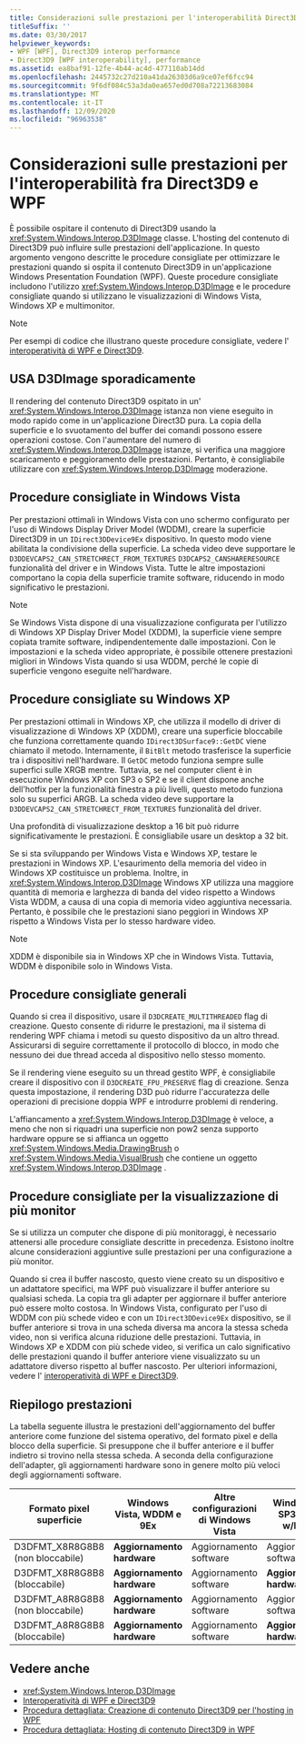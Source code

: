 ```yaml
---
title: Considerazioni sulle prestazioni per l'interoperabilità Direct3D9 e WPF
titleSuffix: ''
ms.date: 03/30/2017
helpviewer_keywords:
- WPF [WPF], Direct3D9 interop performance
- Direct3D9 [WPF interoperability], performance
ms.assetid: ea8baf91-12fe-4b44-ac4d-477110ab14dd
ms.openlocfilehash: 2445732c27d210a41da26303d6a9ce07ef6fcc94
ms.sourcegitcommit: 9f6df084c53a3da0ea657ed0d708a72213683084
ms.translationtype: MT
ms.contentlocale: it-IT
ms.lasthandoff: 12/09/2020
ms.locfileid: "96963538"
---
```

# <a name="performance-considerations-for-direct3d9-and-wpf-interoperability"></a>Considerazioni sulle prestazioni per l'interoperabilità fra Direct3D9 e WPF
È possibile ospitare il contenuto di Direct3D9 usando la <xref:System.Windows.Interop.D3DImage> classe. L'hosting del contenuto di Direct3D9 può influire sulle prestazioni dell'applicazione. In questo argomento vengono descritte le procedure consigliate per ottimizzare le prestazioni quando si ospita il contenuto Direct3D9 in un'applicazione Windows Presentation Foundation (WPF). Queste procedure consigliate includono l'utilizzo <xref:System.Windows.Interop.D3DImage> e le procedure consigliate quando si utilizzano le visualizzazioni di Windows Vista, Windows XP e multimonitor.  
  
> [!NOTE]
> Per esempi di codice che illustrano queste procedure consigliate, vedere l' [interoperatività di WPF e Direct3D9](wpf-and-direct3d9-interoperation.md).  
  
## <a name="use-d3dimage-sparingly"></a>USA D3DImage sporadicamente  
 Il rendering del contenuto Direct3D9 ospitato in un' <xref:System.Windows.Interop.D3DImage> istanza non viene eseguito in modo rapido come in un'applicazione Direct3D pura. La copia della superficie e lo svuotamento del buffer dei comandi possono essere operazioni costose. Con l'aumentare del numero di <xref:System.Windows.Interop.D3DImage> istanze, si verifica una maggiore scaricamento e peggioramento delle prestazioni. Pertanto, è consigliabile utilizzare con <xref:System.Windows.Interop.D3DImage> moderazione.  
  
## <a name="best-practices-on-windows-vista"></a>Procedure consigliate in Windows Vista  
 Per prestazioni ottimali in Windows Vista con uno schermo configurato per l'uso di Windows Display Driver Model (WDDM), creare la superficie Direct3D9 in un `IDirect3DDevice9Ex` dispositivo. In questo modo viene abilitata la condivisione della superficie. La scheda video deve supportare le `D3DDEVCAPS2_CAN_STRETCHRECT_FROM_TEXTURES` `D3DCAPS2_CANSHARERESOURCE` funzionalità del driver e in Windows Vista. Tutte le altre impostazioni comportano la copia della superficie tramite software, riducendo in modo significativo le prestazioni.  
  
> [!NOTE]
> Se Windows Vista dispone di una visualizzazione configurata per l'utilizzo di Windows XP Display Driver Model (XDDM), la superficie viene sempre copiata tramite software, indipendentemente dalle impostazioni. Con le impostazioni e la scheda video appropriate, è possibile ottenere prestazioni migliori in Windows Vista quando si usa WDDM, perché le copie di superficie vengono eseguite nell'hardware.  
  
## <a name="best-practices-on-windows-xp"></a>Procedure consigliate su Windows XP  
 Per prestazioni ottimali in Windows XP, che utilizza il modello di driver di visualizzazione di Windows XP (XDDM), creare una superficie bloccabile che funziona correttamente quando `IDirect3DSurface9::GetDC` viene chiamato il metodo. Internamente, il `BitBlt` metodo trasferisce la superficie tra i dispositivi nell'hardware. Il `GetDC` metodo funziona sempre sulle superfici sulle XRGB mentre. Tuttavia, se nel computer client è in esecuzione Windows XP con SP3 o SP2 e se il client dispone anche dell'hotfix per la funzionalità finestra a più livelli, questo metodo funziona solo su superfici ARGB. La scheda video deve supportare la `D3DDEVCAPS2_CAN_STRETCHRECT_FROM_TEXTURES` funzionalità del driver.  
  
 Una profondità di visualizzazione desktop a 16 bit può ridurre significativamente le prestazioni. È consigliabile usare un desktop a 32 bit.  
  
 Se si sta sviluppando per Windows Vista e Windows XP, testare le prestazioni in Windows XP. L'esaurimento della memoria del video in Windows XP costituisce un problema. Inoltre, in <xref:System.Windows.Interop.D3DImage> Windows XP utilizza una maggiore quantità di memoria e larghezza di banda del video rispetto a Windows Vista WDDM, a causa di una copia di memoria video aggiuntiva necessaria. Pertanto, è possibile che le prestazioni siano peggiori in Windows XP rispetto a Windows Vista per lo stesso hardware video.  
  
> [!NOTE]
> XDDM è disponibile sia in Windows XP che in Windows Vista. Tuttavia, WDDM è disponibile solo in Windows Vista.  
  
## <a name="general-best-practices"></a>Procedure consigliate generali  
 Quando si crea il dispositivo, usare il `D3DCREATE_MULTITHREADED` flag di creazione. Questo consente di ridurre le prestazioni, ma il sistema di rendering WPF chiama i metodi su questo dispositivo da un altro thread. Assicurarsi di seguire correttamente il protocollo di blocco, in modo che nessuno dei due thread acceda al dispositivo nello stesso momento.  
  
 Se il rendering viene eseguito su un thread gestito WPF, è consigliabile creare il dispositivo con il `D3DCREATE_FPU_PRESERVE` flag di creazione. Senza questa impostazione, il rendering D3D può ridurre l'accuratezza delle operazioni di precisione doppia WPF e introdurre problemi di rendering.  
  
 L'affiancamento a <xref:System.Windows.Interop.D3DImage> è veloce, a meno che non si riquadri una superficie non pow2 senza supporto hardware oppure se si affianca un oggetto <xref:System.Windows.Media.DrawingBrush> o <xref:System.Windows.Media.VisualBrush> che contiene un oggetto <xref:System.Windows.Interop.D3DImage> .  
  
## <a name="best-practices-for-multi-monitor-displays"></a>Procedure consigliate per la visualizzazione di più monitor  
 Se si utilizza un computer che dispone di più monitoraggi, è necessario attenersi alle procedure consigliate descritte in precedenza. Esistono inoltre alcune considerazioni aggiuntive sulle prestazioni per una configurazione a più monitor.  
  
 Quando si crea il buffer nascosto, questo viene creato su un dispositivo e un adattatore specifici, ma WPF può visualizzare il buffer anteriore su qualsiasi scheda. La copia tra gli adapter per aggiornare il buffer anteriore può essere molto costosa. In Windows Vista, configurato per l'uso di WDDM con più schede video e con un `IDirect3DDevice9Ex` dispositivo, se il buffer anteriore si trova in una scheda diversa ma ancora la stessa scheda video, non si verifica alcuna riduzione delle prestazioni. Tuttavia, in Windows XP e XDDM con più schede video, si verifica un calo significativo delle prestazioni quando il buffer anteriore viene visualizzato su un adattatore diverso rispetto al buffer nascosto. Per ulteriori informazioni, vedere l' [interoperatività di WPF e Direct3D9](wpf-and-direct3d9-interoperation.md).  
  
## <a name="performance-summary"></a>Riepilogo prestazioni  
 La tabella seguente illustra le prestazioni dell'aggiornamento del buffer anteriore come funzione del sistema operativo, del formato pixel e della blocco della superficie. Si presuppone che il buffer anteriore e il buffer indietro si trovino nella stessa scheda. A seconda della configurazione dell'adapter, gli aggiornamenti hardware sono in genere molto più veloci degli aggiornamenti software.  
  
|Formato pixel superficie|Windows Vista, WDDM e 9Ex|Altre configurazioni di Windows Vista|Windows XP SP3 o SP2 w/hotfix|Windows XP SP2|  
|--------------------------|---------------------------------|----------------------------------------|--------------------------------------|--------------------|  
|D3DFMT_X8R8G8B8 (non bloccabile)|**Aggiornamento hardware**|Aggiornamento software|Aggiornamento software|Aggiornamento software|  
|D3DFMT_X8R8G8B8 (bloccabile)|**Aggiornamento hardware**|Aggiornamento software|**Aggiornamento hardware**|**Aggiornamento hardware**|  
|D3DFMT_A8R8G8B8 (non bloccabile)|**Aggiornamento hardware**|Aggiornamento software|Aggiornamento software|Aggiornamento software|  
|D3DFMT_A8R8G8B8 (bloccabile)|**Aggiornamento hardware**|Aggiornamento software|**Aggiornamento hardware**|Aggiornamento software|  
  
## <a name="see-also"></a>Vedere anche

- <xref:System.Windows.Interop.D3DImage>
- [Interoperatività di WPF e Direct3D9](wpf-and-direct3d9-interoperation.md)
- [Procedura dettagliata: Creazione di contenuto Direct3D9 per l'hosting in WPF](walkthrough-creating-direct3d9-content-for-hosting-in-wpf.md)
- [Procedura dettagliata: Hosting di contenuto Direct3D9 in WPF](walkthrough-hosting-direct3d9-content-in-wpf.md)
